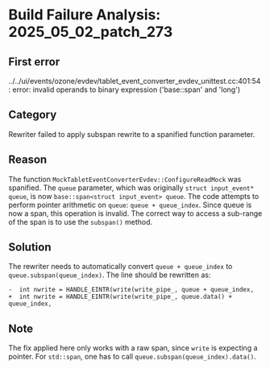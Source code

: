 # Build Failure Analysis: 2025_05_02_patch_273

## First error
../../ui/events/ozone/evdev/tablet_event_converter_evdev_unittest.cc:401:54: error: invalid operands to binary expression ('base::span<struct input_event>' and 'long')

## Category
Rewriter failed to apply subspan rewrite to a spanified function parameter.

## Reason
The function `MockTabletEventConverterEvdev::ConfigureReadMock` was spanified. The `queue` parameter, which was originally `struct input_event* queue`, is now `base::span<struct input_event> queue`. The code attempts to perform pointer arithmetic on `queue`: `queue + queue_index`.  Since queue is now a span, this operation is invalid. The correct way to access a sub-range of the span is to use the `subspan()` method.

## Solution
The rewriter needs to automatically convert `queue + queue_index` to `queue.subspan(queue_index)`. The line should be rewritten as:
```
-  int nwrite = HANDLE_EINTR(write(write_pipe_, queue + queue_index,
+  int nwrite = HANDLE_EINTR(write(write_pipe_, queue.data() + queue_index,
```

## Note
The fix applied here only works with a raw span, since `write` is expecting a pointer. For `std::span`, one has to call `queue.subspan(queue_index).data()`.